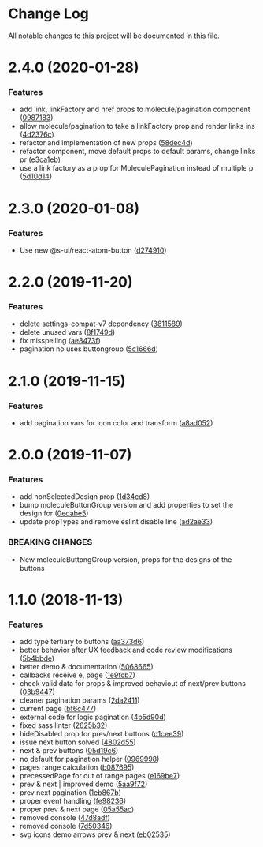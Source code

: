 # Change Log

All notable changes to this project will be documented in this file.

# 2.4.0 (2020-01-28)


### Features

* add link, linkFactory and href props to molecule/pagination component ([0987183](https://github.com/SUI-Components/sui-components/commit/0987183334c9f1873f109b0673bb3e6647011244))
* allow molecule/pagination to take a linkFactory prop and render links ins ([4d2376c](https://github.com/SUI-Components/sui-components/commit/4d2376c50165294a38e7137dcc8bd1504f238cdc))
* refactor and implementation of new props ([58dec4d](https://github.com/SUI-Components/sui-components/commit/58dec4d2bfdcc0514335080124aa70fb0d49ab2b))
* refactor component, move default props to default params, change links pr ([e3ca1eb](https://github.com/SUI-Components/sui-components/commit/e3ca1eb93e5b661b2459ef5c1537ad31b29ba6e5))
* use a link factory as a prop for MoleculePagination instead of multiple p ([5d10d14](https://github.com/SUI-Components/sui-components/commit/5d10d14adb2f9470ffe1c2520a802929b0127dcd))



# 2.3.0 (2020-01-08)


### Features

* Use new @s-ui/react-atom-button ([d274910](https://github.com/SUI-Components/sui-components/commit/d2749100c3bdfab87698a2fc7119a1ac9955dccc))



# 2.2.0 (2019-11-20)


### Features

* delete settings-compat-v7 dependency ([3811589](https://github.com/SUI-Components/sui-components/commit/3811589a180542457558805cf6203b0ee308976c))
* delete unused vars ([8f1749d](https://github.com/SUI-Components/sui-components/commit/8f1749d751a32aac961ef1a31a2d73dd8eaffbf5))
* fix misspelling ([ae8473f](https://github.com/SUI-Components/sui-components/commit/ae8473f15b84a6efb4151d930d4151b9854a7d43))
* pagination no uses buttongroup ([5c1666d](https://github.com/SUI-Components/sui-components/commit/5c1666da6a2ee17c35ecca35466cd9938be36cae))



# 2.1.0 (2019-11-15)


### Features

* add pagination vars for icon color and transform ([a8ad052](https://github.com/SUI-Components/sui-components/commit/a8ad052ca9caca796c53ab7a314a66cb34803f93))



# 2.0.0 (2019-11-07)


### Features

* add nonSelectedDesign prop ([1d34cd8](https://github.com/SUI-Components/sui-components/commit/1d34cd84ec396d936f9a4171cb39028a34ebbbc3))
* bump moleculeButtonGroup version and add properties to set the design for ([0edabe5](https://github.com/SUI-Components/sui-components/commit/0edabe51568970a09bbbd184fbc11e5a48d09848))
* update propTypes and remove eslint disable line ([ad2ae33](https://github.com/SUI-Components/sui-components/commit/ad2ae33299bff3a868fbf5041e2ee8952f3d8068))


### BREAKING CHANGES

* New moleculeButtongGroup version, props for the designs of the buttons



# 1.1.0 (2018-11-13)


### Features

* add type tertiary to buttons ([aa373d6](https://github.com/SUI-Components/sui-components/commit/aa373d6b000330f8f262ca67ae74f85c881e23b7))
* better behavior after UX feedback and code review modifications ([5b4bbde](https://github.com/SUI-Components/sui-components/commit/5b4bbdef1b3a26c0f9a70fff98aa9f3604d2e438))
* better demo & documentation ([5068665](https://github.com/SUI-Components/sui-components/commit/5068665829e09bcf616ca2a596a3bcc64f3d7355))
* callbacks receive e, page ([1e9fcb7](https://github.com/SUI-Components/sui-components/commit/1e9fcb7e24c41514f107e0859c498e949c8eff35))
* check valid data for props & improved behaviout of next/prev buttons ([03b9447](https://github.com/SUI-Components/sui-components/commit/03b9447576ee1b277933e96258d07d7386c72898))
* cleaner pagination params ([2da2411](https://github.com/SUI-Components/sui-components/commit/2da241167d9ec44f8768b2ebaca2ae24601ab99f))
* current page ([bf6c477](https://github.com/SUI-Components/sui-components/commit/bf6c4775ddfd63e2fdfa983a8a396455a26bafd7))
* external code for logic pagination ([4b5d90d](https://github.com/SUI-Components/sui-components/commit/4b5d90d1a1998f312db1a355bf14cdcce6c22596))
* fixed sass linter ([2625b32](https://github.com/SUI-Components/sui-components/commit/2625b3279a16920a911886b570ee92154f0f39c8))
* hideDisabled prop for prev/next buttons ([d1cee39](https://github.com/SUI-Components/sui-components/commit/d1cee39b80652997c0b6038b7272a47151d61a47))
* issue next button solved ([4802d55](https://github.com/SUI-Components/sui-components/commit/4802d5510551d2b96b17601b2c6aab3a9d1ec22d))
* next & prev buttons ([05d19c6](https://github.com/SUI-Components/sui-components/commit/05d19c6351093235d4470d1606428b47cf37ad25))
* no default for pagination helper ([0969998](https://github.com/SUI-Components/sui-components/commit/0969998119f109372476381ce40e84b377de1160))
* pages range calculation ([b087695](https://github.com/SUI-Components/sui-components/commit/b0876955ab2fe8c100684944e48f33c7cf2da907))
* precessedPage for out of range pages ([e169be7](https://github.com/SUI-Components/sui-components/commit/e169be705fc85a73c218f3f4c92a6c6f520a7b79))
* prev & next | improved demo ([5aa9f72](https://github.com/SUI-Components/sui-components/commit/5aa9f72b83809b5d9955fe223b08abe6c7874d8a))
* prev next pagination ([1eb867b](https://github.com/SUI-Components/sui-components/commit/1eb867bbaf354599c708f36c3407cf390519c4e6))
* proper event handling ([fe98236](https://github.com/SUI-Components/sui-components/commit/fe982360448083214ab54bbad4e42d218cc6fa25))
* proper prev & next page ([05a55ac](https://github.com/SUI-Components/sui-components/commit/05a55ac7eacd3628c338405b3e3b177322dd68ce))
* removed console ([47d8adf](https://github.com/SUI-Components/sui-components/commit/47d8adf192b968f85f43fa57f5868c6870238f39))
* removed console ([7d50346](https://github.com/SUI-Components/sui-components/commit/7d50346b42eaa818fd452322ad518b8f6347fb52))
* svg icons demo arrows prev & next ([eb02535](https://github.com/SUI-Components/sui-components/commit/eb0253514d984db5d95f5371d40a659fd43c5c03))



